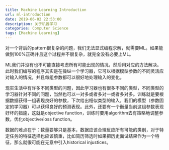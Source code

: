 ```yaml
---
title: Machine Learning Introduction
url: ml-introduction
date: 2019-06-02 22:53:00
description: 关于机器学习
categories: Computer Science
tags: [Machine Learning]
---
```


对一个背后的pattern很复杂的问题，我们无法显式编程求解，就需要ML。如果能做到100%正确并且这个过程并不很复杂，就完全没有必要上ML。

ML我们并没有也不可能直接考虑所有可能出现的情况，然后用对应的方法解决。此时我们编写的程序其实是在操纵一个学习器，它可以根据模型参数的不同灵活应对输入的情况，并且每组参数都可以很好地处理输入的变化。

现实生活中有许多不同类型的问题，因此学习器也有很多不同的类型，不同类型的学习器针对不同的问题，当然也可以一对多或者多对一或者多对多。训练就是要根据数据获得一组表现良好的参数，下次给出相似类型的输入，我们的模型（参数固定的学习器）可以获得良好的预测表现。此外，还要有一个衡量当前这组参数表现好坏的措施，这就是objective function，训练时要用algorithm去有策略地调整参数，优化objective/loss function。

数据的难点在于：数量要够只是基本，数据应该合理反应所有可能的类别，对于特定任务的特征选择也应该慎重，比如简历筛选时如果把历史面试结果作为一个特征，那么就很可能在无意中引入historical injustices。